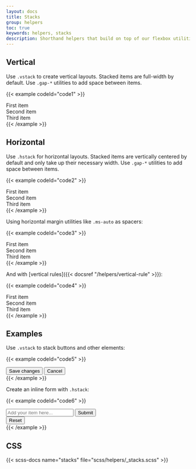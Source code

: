 ```yaml
---
layout: docs
title: Stacks
group: helpers
toc: true
keywords: helpers, stacks
description: Shorthand helpers that build on top of our flexbox utilities to make component layout faster and easier than ever.
---
```


## Vertical

Use `.vstack` to create vertical layouts. Stacked items are full-width by default. Use `.gap-*` utilities to add space between items.

{{< example codeId="code1" >}}
<div class="vstack gap-3">
  <div class="p-2 text-bg-success">First item</div>
  <div class="p-2 text-bg-success">Second item</div>
  <div class="p-2 text-bg-success">Third item</div>
</div>
{{< /example >}}

## Horizontal

Use `.hstack` for horizontal layouts. Stacked items are vertically centered by default and only take up their necessary width. Use `.gap-*` utilities to add space between items.

{{< example codeId="code2" >}}
<div class="hstack gap-3">
  <div class="p-2 text-bg-success">First item</div>
  <div class="p-2 text-bg-success">Second item</div>
  <div class="p-2 text-bg-success">Third item</div>
</div>
{{< /example >}}

Using horizontal margin utilities like `.ms-auto` as spacers:

{{< example codeId="code3" >}}
<div class="hstack gap-3">
  <div class="p-2 text-bg-success">First item</div>
  <div class="p-2 ms-auto text-bg-success">Second item</div>
  <div class="p-2 text-bg-success">Third item</div>
</div>
{{< /example >}}

And with [vertical rules]({{< docsref "/helpers/vertical-rule" >}}):

{{< example codeId="code4" >}}
<div class="hstack gap-3">
  <div class="p-2 text-bg-success">First item</div>
  <div class="p-2 ms-auto text-bg-success">Second item</div>
  <div class="vr"></div>
  <div class="p-2 text-bg-success">Third item</div>
</div>
{{< /example >}}

## Examples

Use `.vstack` to stack buttons and other elements:

{{< example codeId="code5" >}}
<div class="vstack gap-2 col-md-5 mx-auto">
  <button type="button" class="btn btn-success">Save changes</button>
  <button type="button" class="btn btn-outline-success">Cancel</button>
</div>
{{< /example >}}

Create an inline form with `.hstack`:

{{< example codeId="code6" >}}
<div class="hstack gap-3">
  <input class="form-control me-auto" type="text" placeholder="Add your item here..." aria-label="Add your item here...">
  <button type="button" class="btn btn-success">Submit</button>
  <div class="vr"></div>
  <button type="button" class="btn btn-outline-success">Reset</button>
</div>
{{< /example >}}

## CSS

{{< scss-docs name="stacks" file="scss/helpers/_stacks.scss" >}}